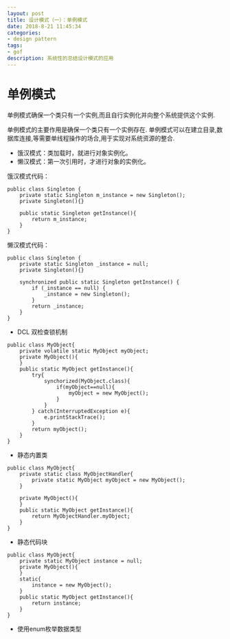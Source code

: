 ```yaml
---
layout: post
title: 设计模式（一）：单例模式
date: 2018-8-21 11:45:34
categories: 
- design pattern
tags:
- gof
description: 系统性的总结设计模式的应用
---
```


# 单例模式

单例模式确保一个类只有一个实例,而且自行实例化并向整个系统提供这个实例.

单例模式的主要作用是确保一个类只有一个实例存在. 单例模式可以在建立目录,数据库连接,等需要单线程操作的场合,用于实现对系统资源的整合.

- 饿汉模式：类加载时，就进行对象实例化。
- 懒汉模式：第一次引用时，才进行对象的实例化。

饿汉模式代码：
```
public class Singleton {
    private static Singleton m_instance = new Singleton();
    private Singleton(){}
    
    public static Singleton getInstance(){
        return m_instance;
    }
}
```

懒汉模式代码：
```
public class Singleton {
    private static Singleton _instance = null;
    private Singleton(){}

    synchronized public static Singleton getInstance() {
        if (_instance == null) {
            _instance = new Singleton();
        }
        return _instance;
    }
}
```

- DCL 双检查锁机制
```
public class MyObject{
    private volatile static MyObject myObject;
    private MyObject(){
    }
    public static MyObject getInstance(){
        try{
            synchorized(MyObject.class){
                if(myObject==null){
                    myObject = new MyObject();
                }
            }
        } catch(InterruptedException e){
            e.printStackTrace();
        }
        return myObject();
    }
}
```
- 静态内置类
```
public class MyObject{
    private static class MyObjectHandler{
        private static MyObject myObject = new MyObject();
    }
    
    private MyObject(){
    }
    public static MyObject getInstance(){
        return MyObjectHandler.myObject;
    }
}
```
- 静态代码块
```
public class MyObject{
    private static MyObject instance = null;
    private MyObject(){
    }
    static{
        instance = new MyObject();
    }
    public static MyObject getInstance(){
        return instance;
    }
}
```

- 使用enum枚举数据类型









